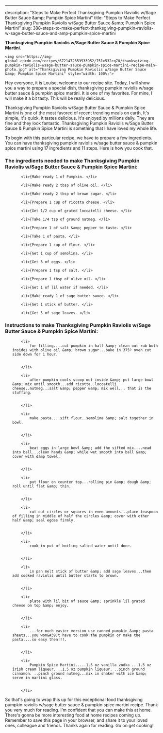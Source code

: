 ---
description: "Steps to Make Perfect Thanksgiving Pumpkin Raviolis w/Sage Butter Sauce &amp;amp; Pumpkin Spice Martini"
title: "Steps to Make Perfect Thanksgiving Pumpkin Raviolis w/Sage Butter Sauce &amp;amp; Pumpkin Spice Martini"
slug: 388-steps-to-make-perfect-thanksgiving-pumpkin-raviolis-w-sage-butter-sauce-and-amp-pumpkin-spice-martini

<p>
	<strong>Thanksgiving Pumpkin Raviolis w/Sage Butter Sauce &amp; Pumpkin Spice Martini</strong>. 
	
</p>
<p>
	
	<img src="https://img-global.cpcdn.com/recipes/6721472353533952/751x532cq70/thanksgiving-pumpkin-raviolis-wsage-butter-sauce-pumpkin-spice-martini-recipe-main-photo.jpg" alt="Thanksgiving Pumpkin Raviolis w/Sage Butter Sauce &amp; Pumpkin Spice Martini" style="width: 100%;">
	
	
</p>
<p>
	Hey everyone, it is Louise, welcome to our recipe site. Today, I will show you a way to prepare a special dish, thanksgiving pumpkin raviolis w/sage butter sauce &amp; pumpkin spice martini. It is one of my favorites. For mine, I will make it a bit tasty. This will be really delicious.
</p>
	
<p>
	Thanksgiving Pumpkin Raviolis w/Sage Butter Sauce &amp; Pumpkin Spice Martini is one of the most favored of recent trending meals on earth. It's simple, it's quick, it tastes delicious. It's enjoyed by millions daily. They are fine and they look fantastic. Thanksgiving Pumpkin Raviolis w/Sage Butter Sauce &amp; Pumpkin Spice Martini is something that I have loved my whole life.
</p>
<p>
	
</p>

<p>
To begin with this particular recipe, we have to prepare a few ingredients. You can have thanksgiving pumpkin raviolis w/sage butter sauce &amp; pumpkin spice martini using 17 ingredients and 11 steps. Here is how you cook that.
</p>

<h3>The ingredients needed to make Thanksgiving Pumpkin Raviolis w/Sage Butter Sauce &amp; Pumpkin Spice Martini:</h3>

<ol>
	
		<li>{Make ready 1 of Pumpkin. </li>
	
		<li>{Make ready 2 tbsp of olive oil. </li>
	
		<li>{Make ready 2 tbsp of brown sugar. </li>
	
		<li>{Prepare 1 cup of ricotta cheese. </li>
	
		<li>{Get 1/2 cup of grated loccatelli cheese. </li>
	
		<li>{Take 1/4 tsp of ground nutmeg. </li>
	
		<li>{Prepare 1 of salt &amp; pepper to taste. </li>
	
		<li>{Take 1 of pasta. </li>
	
		<li>{Prepare 1 cup of flour. </li>
	
		<li>{Get 1 cup of semolina. </li>
	
		<li>{Get 3 of eggs. </li>
	
		<li>{Prepare 1 tsp of salt. </li>
	
		<li>{Prepare 1 tbsp of olive oil. </li>
	
		<li>{Get 1 of lil water if needed. </li>
	
		<li>{Make ready 1 of sage butter sauce. </li>
	
		<li>{Get 1 stick of butter. </li>
	
		<li>{Get 5 of sage leaves. </li>
	
</ol>
<p>
	
</p>

<h3>Instructions to make Thanksgiving Pumpkin Raviolis w/Sage Butter Sauce &amp; Pumpkin Spice Martini:</h3>

<ol>
	
		<li>
			for filling....cut pumpkin in half &amp; clean out rub both insides with olive oil &amp; brown sugar...bake in 375º oven cut side down for 1 hour.
			
			
		</li>
	
		<li>
			after pumpkin cools scoop out inside &amp; put large bowl &amp; mix until smooth...add ricotta..loccatelli cheese..nutmeg...salt &amp; pepper &amp; mix well... that is the stuffing.
			
			
		</li>
	
		<li>
			make pasta....sift flour..semolina &amp; salt together in bowl.
			
			
		</li>
	
		<li>
			beat eggs in large bowl &amp; add the sifted mix....nead into ball...clean hands &amp; while wet smooth into ball &amp; cover with damp towel.
			
			
		</li>
	
		<li>
			put flour on counter top...rolling pin &amp; dough &amp; roll until flat &amp; thin.
			
			
		</li>
	
		<li>
			cut out circles or squares in even amounts...place teaspoon of filling in middle of half the circles &amp; cover with other half &amp; seal egdes firmly.
			
			
		</li>
	
		<li>
			cook in put of boiling salted water until done.
			
			
		</li>
	
		<li>
			in pan melt stick of butter &amp; add sage leaves...then add cooked raviolis until butter starts to brown.
			
			
		</li>
	
		<li>
			plate with lil bit of sauce &amp; sprinkle lil grated cheese on top &amp; enjoy.
			
			
		</li>
	
		<li>
			...for much easier version use canned pumpkin &amp; pasta sheets...you won&#39;t have to cook the pumpkin or make the pasta....so easy then!!!.
			
			
		</li>
	
		<li>
			Pumpkin Spice Martini.....1.5 oz vanilla vodka ...1.5 oz irish cream liqueur. ..1.5 oz pumpkin liqueur. ..pinch ground cinnamon. ..pinch ground nutmeg...mix in shaker with ice &amp; serve in martini glass.
			
			
		</li>
	
</ol>

<p>
	
</p>

<p>
	So that's going to wrap this up for this exceptional food thanksgiving pumpkin raviolis w/sage butter sauce &amp; pumpkin spice martini recipe. Thank you very much for reading. I'm confident that you can make this at home. There's gonna be more interesting food at home recipes coming up. Remember to save this page in your browser, and share it to your loved ones, colleague and friends. Thanks again for reading. Go on get cooking!
</p>
